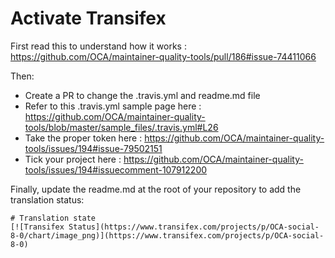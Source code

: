# Activate Transifex

First read this to understand how it works : https://github.com/OCA/maintainer-quality-tools/pull/186#issue-74411066

Then:

 * Create a PR to change the .travis.yml and readme.md file
 * Refer to this .travis.yml sample page here : https://github.com/OCA/maintainer-quality-tools/blob/master/sample_files/.travis.yml#L26
 * Take the proper token here : https://github.com/OCA/maintainer-quality-tools/issues/194#issue-79502151
 * Tick your project here : https://github.com/OCA/maintainer-quality-tools/issues/194#issuecomment-107912200

Finally, update the readme.md at the root of your repository to add the translation status:

```
# Translation state
[![Transifex Status](https://www.transifex.com/projects/p/OCA-social-8-0/chart/image_png)](https://www.transifex.com/projects/p/OCA-social-8-0)
```